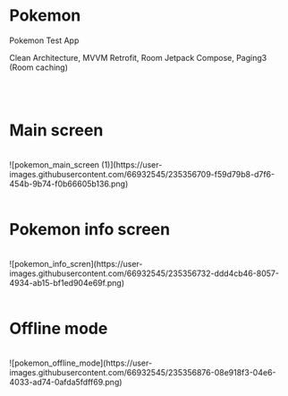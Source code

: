 # Pokemon
Pokemon Test App

Clean Architecture, MVVM
Retrofit, Room
Jetpack Compose, Paging3 (Room caching)

<br />
<br />
<h1>Main screen</h1>
<br />
![pokemon_main_screen (1)](https://user-images.githubusercontent.com/66932545/235356709-f59d79b8-d7f6-454b-9b74-f0b66605b136.png)
<br />
<br />
<h1>Pokemon info screen</h1>
<br />
![pokemon_info_scren](https://user-images.githubusercontent.com/66932545/235356732-ddd4cb46-8057-4934-ab15-bf1ed904e69f.png)
<br />
<br />
<h1>Offline mode</h1>
<br />
![pokemon_offline_mode](https://user-images.githubusercontent.com/66932545/235356876-08e918f3-04e6-4033-ad74-0afda5fdff69.png)
